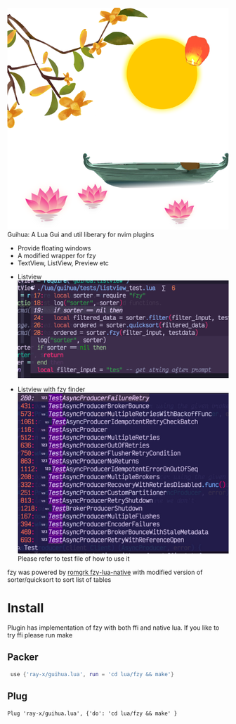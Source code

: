 ![guihua](https://github.com/ray-x/files/blob/master/img/guihua/guihua_800.png)
Guihua: A Lua Gui and util liberary for nvim plugins

- Provide floating windows
- A modified wrapper for fzy
- TextView, ListView, Preview etc

* Listview
  ![listview](https://github.com/ray-x/files/blob/master/img/guihua/listview.png)

* Listview with fzy finder
  ![listview](https://github.com/ray-x/files/blob/master/img/navigator/fzy_reference.jpg?raw=true)
  Please refer to test file of how to use it

fzy was powered by [romgrk fzy-lua-native](https://github.com/romgrk/fzy-lua-native) with modified version of sorter/quicksort to sort list of tables

# Install

Plugin has implementation of fzy with both ffi and native lua. If you like to try ffi please run make

## Packer

```lua
 use {'ray-x/guihua.lua', run = 'cd lua/fzy && make'}
```

## Plug

```vim
Plug 'ray-x/guihua.lua', {'do': 'cd lua/fzy && make' }
```
